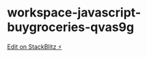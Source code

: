 # workspace-javascript-buygroceries-qvas9g

[Edit on StackBlitz ⚡️](https://stackblitz.com/edit/workspace-javascript-buygroceries-mev4wd)